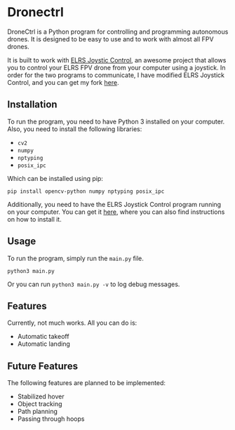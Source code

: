 # Dronectrl

DroneCtrl is a Python program for controlling and programming autonomous drones. It is designed to be easy to use and to work with almost all FPV drones.

It is built to work with [ELRS Joystic Control](https://github.com/kaack/elrs-joystick-control), an awesome project that allows you to control your ELRS FPV drone from your computer using a joystick. In order for the two programs to communicate, I have modified ELRS Joystick Control, and you can get my fork [here](https://github.com/konfrag4/elrs-joystick-control).

## Installation
To run the program, you need to have Python 3 installed on your computer.
Also, you need to install the following libraries:

- `cv2`
- `numpy`
- `nptyping`
- `posix_ipc`

Which can be installed using pip:
```
pip install opencv-python numpy nptyping posix_ipc
```

Additionally, you need to have the ELRS Joystick Control program running on your computer. You can get it [here](https://github.com/konfrag4/elrs-joystick-control), where you can also find instructions on how to install it.

## Usage
To run the program, simply run the `main.py` file.
```
python3 main.py
```
Or you can run ```python3 main.py -v``` to log debug messages.

## Features
Currently, not much works. All you can do is:
- Automatic takeoff
- Automatic landing

## Future Features
The following features are planned to be implemented:
- Stabilized hover
- Object tracking
- Path planning
- Passing through hoops
